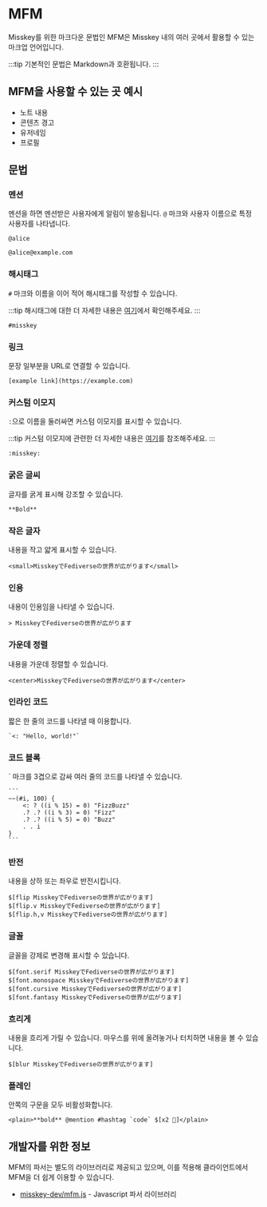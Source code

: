 # MFM
Misskey를 위한 마크다운 문법인 MFM은 Misskey 내의 여러 곳에서 활용할 수 있는 마크업 언어입니다.

:::tip
기본적인 문법은 Markdown과 호환됩니다.
:::

## MFM을 사용할 수 있는 곳 예시
- 노트 내용
- 콘텐츠 경고
- 유저네임
- 프로필

## 문법
### 멘션
멘션을 하면 멘션받은 사용자에게 알림이 발송됩니다. `@` 마크와 사용자 이름으로 특정 사용자를 나타냅니다.

```:no-line-numbers
@alice
```
```:no-line-numbers
@alice@example.com
```

### 해시태그
`#` 마크와 이름을 이어 적어 해시태그를 작성할 수 있습니다.

:::tip
해시태그에 대한 더 자세한 내용은 [여기](./hashtag.md)에서 확인해주세요.
:::

```:no-line-numbers
#misskey
```

### 링크
문장 일부분을 URL로 연결할 수 있습니다.
```:no-line-numbers
[example link](https://example.com)
```

### 커스텀 이모지
`:`으로 이름을 둘러싸면 커스텀 이모지를 표시할 수 있습니다.

:::tip
커스텀 이모지에 관련한 더 자세한 내용은 [여기](./custom-emoji.md)를 참조해주세요.
:::

```:no-line-numbers
:misskey:
```

### 굵은 글씨
글자를 굵게 표시해 강조할 수 있습니다.
```:no-line-numbers
**Bold**
```

### 작은 글자
내용을 작고 얇게 표시할 수 있습니다.
```:no-line-numbers
<small>MisskeyでFediverseの世界が広がります</small>
```

### 인용
내용이 인용임을 나타낼 수 있습니다.
```:no-line-numbers
> MisskeyでFediverseの世界が広がります
```

### 가운데 정렬
내용을 가운데 정렬할 수 있습니다.
```:no-line-numbers
<center>MisskeyでFediverseの世界が広がります</center>
```

### 인라인 코드
짧은 한 줄의 코드를 나타낼 때 이용합니다.
```:no-line-numbers
`<: "Hello, world!"`
```

### 코드 블록
` 마크를 3겹으로 감싸 여러 줄의 코드를 나타낼 수 있습니다.
<div class="language-text ext-text"><pre v-pre class="language-text"><code>```
~~(#i, 100) {
	&lt;: ? ((i % 15) = 0) "FizzBuzz"
	.? .? ((i % 3) = 0) "Fizz"
	.? .? ((i % 5) = 0) "Buzz"
	. . i
}
```
</code></pre></div>

### 반전
내용을 상하 또는 좌우로 반전시킵니다.
```:no-line-numbers
$[flip MisskeyでFediverseの世界が広がります]
$[flip.v MisskeyでFediverseの世界が広がります]
$[flip.h,v MisskeyでFediverseの世界が広がります]
```

### 글꼴
글꼴을 강제로 변경해 표시할 수 있습니다.
```:no-line-numbers
$[font.serif MisskeyでFediverseの世界が広がります]
$[font.monospace MisskeyでFediverseの世界が広がります]
$[font.cursive MisskeyでFediverseの世界が広がります]
$[font.fantasy MisskeyでFediverseの世界が広がります]
```

### 흐리게
내용을 흐리게 가릴 수 있습니다. 마우스를 위에 올려놓거나 터치하면 내용을 볼 수 있습니다.
```:no-line-numbers
$[blur MisskeyでFediverseの世界が広がります]
```

### 플레인
안쪽의 구문을 모두 비활성화합니다.
```:no-line-numbers
<plain>**bold** @mention #hashtag `code` $[x2 🍮]</plain>
```

## 개발자를 위한 정보

MFM의 파서는 별도의 라이브러리로 제공되고 있으며, 이를 적용해 클라이언트에서 MFM을 더 쉽게 이용할 수 있습니다.
- [misskey-dev/mfm.js](https://github.com/misskey-dev/mfm.js) - Javascript 파서 라이브러리
